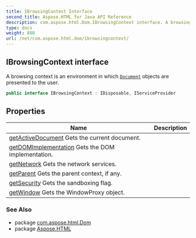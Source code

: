 ```yaml
---
title: IBrowsingContext Interface
second_title: Aspose.HTML for Java API Reference
description: com.aspose.html.Dom.IBrowsingContext interface. A browsing context is an environment in which Document objects are presented to the user
type: docs
weight: 880
url: /net/com.aspose.html.dom/ibrowsingcontext/
---
```

## IBrowsingContext interface

A browsing context is an environment in which [`Document`](../document/) objects are presented to the user.

```java
public interface IBrowsingContext : IDisposable, IServiceProvider
```

## Properties

| Name | Description |
| --- | --- |
| [getActiveDocument](../../com.aspose.html.dom/ibrowsingcontext/activedocument/) Gets the current document. |
| [getDOMImplementation](../../com.aspose.html.dom/ibrowsingcontext/domimplementation/) Gets the DOM implementation. |
| [getNetwork](../../com.aspose.html.dom/ibrowsingcontext/network/) Gets the network services. |
| [getParent](../../com.aspose.html.dom/ibrowsingcontext/parent/) Gets the parent context, if any. |
| [getSecurity](../../com.aspose.html.dom/ibrowsingcontext/security/) Gets the sandboxing flag. |
| [getWindow](../../com.aspose.html.dom/ibrowsingcontext/window/) Gets the WindowProxy object. |

### See Also

* package [com.aspose.html.Dom](../../com.aspose.html.dom/)
* package [Aspose.HTML](../../)
